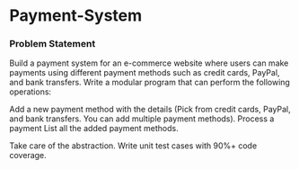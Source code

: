 # Payment-System

### Problem Statement

Build a payment system for an e-commerce website where users can make payments using different payment methods such as credit cards, PayPal, and bank transfers.
Write a modular program that can perform the following operations:

Add a new payment method with the details (Pick from credit cards, PayPal, and bank transfers. You can add multiple payment methods).
Process a payment
List all the added payment methods.

Take care of the abstraction.
Write unit test cases with 90%+ code coverage.
